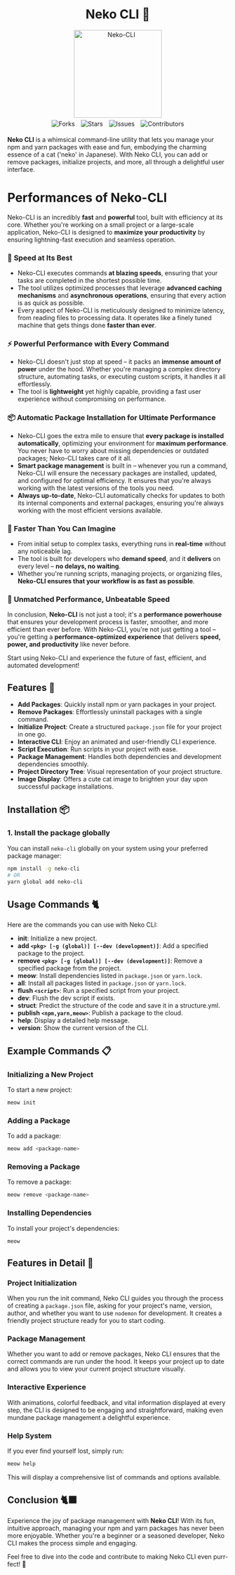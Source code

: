 <div align="center">
    <h1>Neko CLI 🐾</h1>
    <img src="https://i.imgur.com/iE1Y9mT.png" alt="Neko-CLI" style="width: 200px; height: auto;">
    <br>
    <a href="https://github.com/UnStackss/Neko-CLI/network/members" style="text-decoration: none;">
        <img src="https://img.shields.io/github/forks/UnStackss/Neko-CLI?style=for-the-badge" alt="Forks" style="margin: 5px;">
    </a>
    <a href="https://github.com/UnStackss/Neko-CLI/stargazers" style="text-decoration: none;">
        <img src="https://img.shields.io/github/stars/UnStackss/Neko-CLI?style=for-the-badge" alt="Stars" style="margin: 5px;">
    </a>
    <a href="https://github.com/UnStackss/Neko-CLI/issues" style="text-decoration: none;">
        <img src="https://img.shields.io/github/issues/UnStackss/Neko-CLI?style=for-the-badge" alt="Issues" style="margin: 5px;">
    </a>
    <a href="https://github.com/UnStackss/Neko-CLI/graphs/contributors" style="text-decoration: none;">
        <img src="https://img.shields.io/github/contributors/UnStackss/Neko-CLI?style=for-the-badge" alt="Contributors" style="margin: 5px;">
    </a>
</div>

**Neko CLI** is a whimsical command-line utility that lets you manage your npm and yarn packages with ease and fun, embodying the charming essence of a cat ('neko' in Japanese). With Neko CLI, you can add or remove packages, initialize projects, and more, all through a delightful user interface.

# **Performances of Neko-CLI**

Neko-CLI is an incredibly **fast** and **powerful** tool, built with efficiency at its core. Whether you're working on a small project or a large-scale application, Neko-CLI is designed to **maximize your productivity** by ensuring lightning-fast execution and seamless operation.

### 🚀 **Speed at Its Best**

- Neko-CLI executes commands **at blazing speeds**, ensuring that your tasks are completed in the shortest possible time.
- The tool utilizes optimized processes that leverage **advanced caching mechanisms** and **asynchronous operations**, ensuring that every action is as quick as possible.
- Every aspect of Neko-CLI is meticulously designed to minimize latency, from reading files to processing data. It operates like a finely tuned machine that gets things done **faster than ever**.

### ⚡ **Powerful Performance with Every Command**

- Neko-CLI doesn't just stop at speed – it packs an **immense amount of power** under the hood. Whether you're managing a complex directory structure, automating tasks, or executing custom scripts, it handles it all effortlessly.
- The tool is **lightweight** yet highly capable, providing a fast user experience without compromising on performance.

### 📦 **Automatic Package Installation for Ultimate Performance**

- Neko-CLI goes the extra mile to ensure that **every package is installed automatically**, optimizing your environment for **maximum performance**. You never have to worry about missing dependencies or outdated packages; Neko-CLI takes care of it all.
- **Smart package management** is built in – whenever you run a command, Neko-CLI will ensure the necessary packages are installed, updated, and configured for optimal efficiency. It ensures that you're always working with the latest versions of the tools you need.
- **Always up-to-date**, Neko-CLI automatically checks for updates to both its internal components and external packages, ensuring you're always working with the most efficient versions available.

### 💨 **Faster Than You Can Imagine**

- From initial setup to complex tasks, everything runs in **real-time** without any noticeable lag.
- The tool is built for developers who **demand speed**, and it **delivers** on every level – **no delays, no waiting**.
- Whether you're running scripts, managing projects, or organizing files, **Neko-CLI ensures that your workflow is as fast as possible**.

### 🚀 **Unmatched Performance, Unbeatable Speed**

In conclusion, **Neko-CLI** is not just a tool; it's a **performance powerhouse** that ensures your development process is faster, smoother, and more efficient than ever before. 
With Neko-CLI, you're not just getting a tool – you're getting a **performance-optimized experience** that delivers **speed, power, and productivity** like never before.

Start using Neko-CLI and experience the future of fast, efficient, and automated development!


## Features 🌟

- **Add Packages**: Quickly install npm or yarn packages in your project.
- **Remove Packages**: Effortlessly uninstall packages with a single command.
- **Initialize Project**: Create a structured `package.json` file for your project in one go.
- **Interactive CLI**: Enjoy an animated and user-friendly CLI experience.
- **Script Execution**: Run scripts in your project with ease.
- **Package Management**: Handles both dependencies and development dependencies smoothly.
- **Project Directory Tree**: Visual representation of your project structure.
- **Image Display**: Offers a cute cat image to brighten your day upon successful package installations.

## Installation 📦

### 1. Install the package globally

You can install `neko-cli` globally on your system using your preferred package manager:

```bash
npm install -g neko-cli
# OR
yarn global add neko-cli
```

## Usage Commands 🐈

Here are the commands you can use with Neko CLI:

- **init**: Initialize a new project.
- **add `<pkg> [-g (global)] [--dev (development)]`**: Add a specified package to the project.
- **remove `<pkg> [-g (global)] [--dev (development)]`**: Remove a specified package from the project.
- **meow**: Install dependencies listed in `package.json` or `yarn.lock`.
- **all**: Install all packages listed in `package.json` or `yarn.lock`.
- **flush `<script>`**: Run a specified script from your project.
- **dev**: Flush the dev script if exists.
- **struct**: Predict the structure of the code and save it in a structure.yml.
- **publish `<npm,yarn,meow>`**: Publish a package to the cloud.
- **help**: Display a detailed help message.
- **version**: Show the current version of the CLI.

## Example Commands 📋

### Initializing a New Project

To start a new project:

```bash
meow init
```

### Adding a Package

To add a package:

```bash
meow add <package-name>
```

### Removing a Package

To remove a package:

```bash
meow remove <package-name>
```

### Installing Dependencies

To install your project's dependencies:

```bash
meow
```

## Features in Detail 📖

### Project Initialization

When you run the init command, Neko CLI guides you through the process of creating a `package.json` file, asking for your project's name, version, author, and whether you want to use `nodemon` for development. It creates a friendly project structure ready for you to start coding.

### Package Management

Whether you want to add or remove packages, Neko CLI ensures that the correct commands are run under the hood. It keeps your project up to date and allows you to view your current project structure visually.

### Interactive Experience

With animations, colorful feedback, and vital information displayed at every step, the CLI is designed to be engaging and straightforward, making even mundane package management a delightful experience.

### Help System

If you ever find yourself lost, simply run:

```bash
meow help
```

This will display a comprehensive list of commands and options available.

## Conclusion 🐈‍⬛

Experience the joy of package management with **Neko CLI**! With its fun, intuitive approach, managing your npm and yarn packages has never been more enjoyable. Whether you're a beginner or a seasoned developer, Neko CLI makes the process simple and engaging. 

Feel free to dive into the code and contribute to making Neko CLI even purr-fect! 🐾